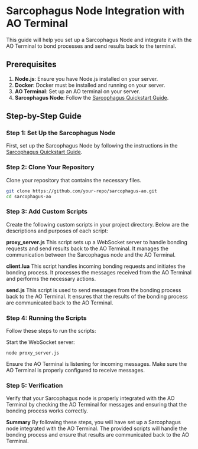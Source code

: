 # Sarcophagus Node Integration with AO Terminal

This guide will help you set up a Sarcophagus Node and integrate it with the AO Terminal to bond processes and send results back to the terminal.

## Prerequisites

1. **Node.js**: Ensure you have Node.js installed on your server.
2. **Docker**: Docker must be installed and running on your server.
3. **AO Terminal**: Set up an AO terminal on your server.
4. **Sarcophagus Node**: Follow the [Sarcophagus Quickstart Guide](https://github.com/sarcophagus-org/quickstart-archaeologist).

## Step-by-Step Guide

### Step 1: Set Up the Sarcophagus Node

First, set up the Sarcophagus Node by following the instructions in the [Sarcophagus Quickstart Guide](https://github.com/sarcophagus-org/quickstart-archaeologist).

### Step 2: Clone Your Repository

Clone your repository that contains the necessary files.

```bash
git clone https://github.com/your-repo/sarcophagus-ao.git
cd sarcophagus-ao

```
### Step 3: Add Custom Scripts
Create the following custom scripts in your project directory. Below are the descriptions and purposes of each script:

**proxy_server.js**
This script sets up a WebSocket server to handle bonding requests and send results back to the AO Terminal. It manages the communication between the Sarcophagus node and the AO Terminal.

**client.lua**
This script handles incoming bonding requests and initiates the bonding process. It processes the messages received from the AO Terminal and performs the necessary actions.

**send.js**
This script is used to send messages from the bonding process back to the AO Terminal. It ensures that the results of the bonding process are communicated back to the AO Terminal.

### Step 4: Running the Scripts

Follow these steps to run the scripts:

Start the WebSocket server:

```
node proxy_server.js

```
Ensure the AO Terminal is listening for incoming messages. Make sure the AO Terminal is properly configured to receive messages.

### Step 5: Verification

Verify that your Sarcophagus node is properly integrated with the AO Terminal by checking the AO Terminal for messages and ensuring that the bonding process works correctly.

**Summary**
By following these steps, you will have set up a Sarcophagus node integrated with the AO Terminal. The provided scripts will handle the bonding process and ensure that results are communicated back to the AO Terminal.
